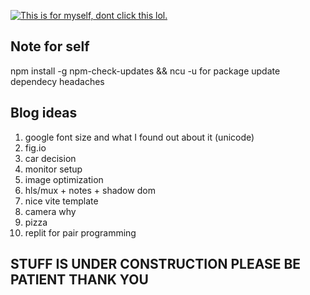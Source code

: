 [![This is for myself, dont click this lol.](https://developer.stackblitz.com/img/open_in_stackblitz.svg)](https://stackblitz.com/edit/github-huf1db)

## Note for self

npm install -g npm-check-updates && ncu -u for package update dependecy headaches

## Blog ideas

1. google font size and what I found out about it (unicode)
2. fig.io
3. car decision
4. monitor setup
5. image optimization
6. hls/mux + notes + shadow dom
7. nice vite template
8. camera why
9. pizza
10. replit for pair programming


## STUFF IS UNDER CONSTRUCTION PLEASE BE PATIENT THANK YOU